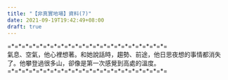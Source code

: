 ```yaml
---
title: "【非真實地場】資料(7)"
date: 2021-09-19T19:42:49+08:00
draft: true
---
```


=\*=\*=\*=\*=\*=\*=\*=\*=\*=\*=\*=\*=\*=\*=\*=\*=\*=\*=\*=\*=\*=\*=  
氣息、空氣，他心裡想著。和她說話時，趨勢、前途，他日思夜想的事情都消失了。他攀登過很多山，卻像是第一次感覺到高處的溫度。
=\*=\*=\*=\*=\*=\*=\*=\*=\*=\*=\*=\*=\*=\*=\*=\*=\*=\*=\*=\*=\*=\*=  